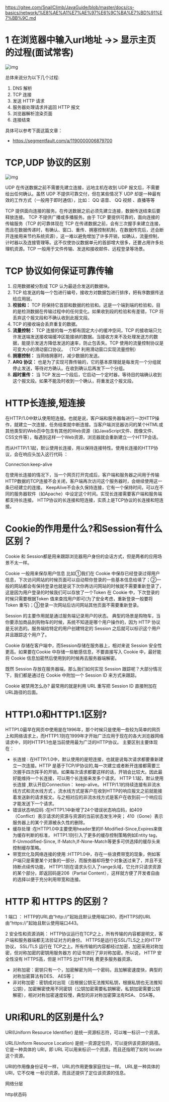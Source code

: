 https://gitee.com/SnailClimb/JavaGuide/blob/master/docs/cs-basics/network/%E8%AE%A1%E7%AE%97%E6%9C%BA%E7%BD%91%E7%BB%9C.md

# 1 在浏览器中输⼊url地址 ->> 显示主⻚的过程(⾯试常客) 

![img](images/url-response.jpg)

总体来说分为以下几个过程:

1. DNS 解析
2. TCP 连接
3. 发送 HTTP 请求
4. 服务器处理请求并返回 HTTP 报文
5. 浏览器解析渲染页面
6. 连接结束

具体可以参考下面这篇文章：

- https://segmentfault.com/a/1190000006879700

# TCP,UDP 协议的区别

![img](images/tcp-vs-udp.jpg)



UDP 在传送数据之前不需要先建立连接，远地主机在收到 UDP 报文后，不需要给出任何确认。虽然 UDP 不提供可靠交付，但在某些情况下 UDP 却是一种最有效的工作方式（一般用于即时通信），比如： QQ 语音、 QQ 视频 、直播等等

TCP 提供面向连接的服务。在传送数据之前必须先建立连接，数据传送结束后要释放连接。 TCP 不提供广播或多播服务。由于 TCP 要提供可靠的，面向连接的传输服务（TCP 的可靠体现在 TCP 在传递数据之前，会有三次握手来建立连接，而且在数据传递时，有确认、窗口、重传、拥塞控制机制，在数据传完后，还会断开连接用来节约系统资源），这一难以避免增加了许多开销，如确认，流量控制，计时器以及连接管理等。这不仅使协议数据单元的首部增大很多，还要占用许多处理机资源。TCP 一般用于文件传输、发送和接收邮件、远程登录等场景。

# TCP 协议如何保证可靠传输

1. 应用数据被分割成 TCP 认为最适合发送的数据块。
2. TCP 给发送的每一个包进行编号，接收方对数据包进行排序，把有序数据传送给应用层。
3. **校验和：** TCP 将保持它首部和数据的检验和。这是一个端到端的检验和，目的是检测数据在传输过程中的任何变化。如果收到段的检验和有差错，TCP 将丢弃这个报文段和不确认收到此报文段。
4. TCP 的接收端会丢弃重复的数据。
5. **流量控制：** TCP 连接的每一方都有固定大小的缓冲空间，TCP 的接收端只允许发送端发送接收端缓冲区能接纳的数据。当接收方来不及处理发送方的数据，能提示发送方降低发送的速率，防止包丢失。TCP 使用的流量控制协议是可变大小的滑动窗口协议。 （TCP 利用滑动窗口实现流量控制）
6. **拥塞控制：** 当网络拥塞时，减少数据的发送。
7. **ARQ 协议：** 也是为了实现可靠传输的，它的基本原理就是每发完一个分组就停止发送，等待对方确认。在收到确认后再发下一个分组。
8. **超时重传：** 当 TCP 发出一个段后，它启动一个定时器，等待目的端确认收到这个报文段。如果不能及时收到一个确认，将重发这个报文段。


# HTTP⻓连接,短连接

在HTTP/1.0中默认使⽤短连接。也就是说，客户端和服务器每进⾏⼀次HTTP操作，就建⽴⼀次连接，任务结束就中断连接。当客户端浏览器访问的某个HTML或其他类型的Web⻚中包含有其他的Web资源（如JavaScript⽂件、图像⽂件、 CSS⽂件等），每遇到这样⼀个Web资源，浏览器就会重新建⽴⼀个HTTP会话。

⽽从HTTP/1.1起，默认使⽤⻓连接，⽤以保持连接特性。使⽤⻓连接的HTTP协议，会在响应头加⼊这⾏代码 ：

Connection:keep-alive

在使⽤⻓连接的情况下，当⼀个⽹⻚打开完成后，客户端和服务器之间⽤于传输HTTP数据的TCP连接不会关闭，客户端再次访问这个服务器时，会继续使⽤这⼀条已经建⽴的连接。 KeepAlive不会永久保持连接，它有⼀个保持时间，可以在不同的服务器软件（如Apache）中设定这个时间。实现⻓连接需要客户端和服务端都⽀持⻓连接。
HTTP协议的⻓连接和短连接，实质上是TCP协议的⻓连接和短连接。 

# Cookie的作⽤是什么?和Session有什么区别？
Cookie 和 Session都是⽤来跟踪浏览器⽤户身份的会话⽅式，但是两者的应⽤场景不太⼀样。

Cookie ⼀般⽤来保存⽤户信息 ⽐如①我们在 Cookie 中保存已经登录过得⽤户信息，下次访问⽹站的时候⻚⾯可以⾃动帮你登录的⼀些基本信息给填了；②⼀般的⽹站都会有保持登录也就是说下次你再访问⽹站的时候就不需要重新登录了，这是因为⽤户登录的时候我们可以存放了⼀个Token 在 Cookie 中，下次登录的时候只需要根据Token 值来查找⽤户即可(为了安全考虑，重新登录⼀般要将 Token 重写)；③登录⼀次⽹站后访问⽹站其他⻚⾯不需要重新登录。

Session 的主要作⽤就是通过服务端记录⽤户的状态。 典型的场景是购物⻋，当你要添加商品到购物⻋的时候，系统不知道是哪个⽤户操作的，因为 HTTP 协议是⽆状态的。服务端给特定的⽤户创建特定的 Session 之后就可以标识这个⽤户并且跟踪这个⽤户了。

Cookie 存储在客户端中，⽽Session存储在服务器上，相对来说 Session 安全性更⾼。如果要在Cookie 中存储⼀些敏感信息，不要直接写⼊ Cookie 中，最好能将 Cookie 信息加密然后使⽤到的时候再去服务器端解密。 

既然 Session 存放在服务器端，那么我们如何实现 Session 跟踪呢？⼤部分情况下，我们都是通过在 Cookie 中附加⼀个 Session ID 来⽅式来跟踪。

Cookie 被禁⽤怎么办? 最常⽤的就是利⽤ URL 重写把 Session ID 直接附加在URL路径的后⾯。 


# HTTP1.0和HTTP1.1区别?

HTTP1.0最早在⽹⻚中使⽤是在1996年，那个时候只是使⽤⼀些较为简单的⽹⻚上和⽹络请求上，⽽HTTP1.1则在1999年才开始⼴泛应⽤于现在的各⼤浏览器⽹络请求中，同时HTTP1.1也是当前使⽤最为⼴泛的HTTP协议。 主要区别主要体现在：

- ⻓连接 : 在HTTP/1.0中，默认使⽤的是短连接，也就是说每次请求都要重新建⽴⼀次连接。HTTP 是基于TCP/IP协议的,每⼀次建⽴或者断开连接都需要三次握⼿四次挥⼿的开销，如果每次请求都要这样的话，开销会⽐较⼤。因此最好能维持⼀个⻓连接，可以⽤个⻓连接来发多个请求。 HTTP 1.1起，默认使⽤⻓连接 ,默认开启Connection： keep-alive。 HTTP/1.1的持续连接有⾮流⽔线⽅式和流⽔线⽅式 。流⽔线⽅式是客户在收到HTTP的响应报⽂之前就能接着发送新的请求报⽂。与之相对应的⾮流⽔线⽅式是客户在收到前⼀个响应后才能发送下⼀个请求。
- 错误状态响应码 :在HTTP1.1中新增了24个错误状态响应码，如409（Conflict）表示请求的资源与资源的当前状态发⽣冲突； 410（Gone）表示服务器上的某个资源被永久性的删除。
- 缓存处理 :在HTTP1.0中主要使⽤header⾥的If-Modified-Since,Expires来做为缓存判断的标准， HTTP1.1则引⼊了更多的缓存控制策略例如Entity tag， If-Unmodified-Since, If-Match,If-None-Match等更多可供选择的缓存头来控制缓存策略。
- 带宽优化及⽹络连接的使⽤ :HTTP1.0中，存在⼀些浪费带宽的现象，例如客户端只是需要某个对象的⼀部分，⽽服务器却将整个对象送过来了，并且不⽀持断点续传功能， HTTP1.1则在请求头引⼊了range头域，它允许只请求资源的某个部分，即返回码是206（Partial Content），这样就⽅便了开发者⾃由的选择以便于充分利⽤带宽和连接。


# HTTP 和 HTTPS 的区别？
1  端⼝ ： HTTP的URL由“http://”起始且默认使⽤端⼝80，⽽HTTPS的URL由“https://”起始且默认使⽤端⼝443。

2 安全性和资源消耗： HTTP协议运⾏在TCP之上，所有传输的内容都是明⽂，客户端和服务器端都⽆法验证对⽅的身份。 HTTPS是运⾏在SSL/TLS之上的HTTP协议， SSL/TLS 运⾏在  TCP之上。所有传输的内容都经过加密，加密采⽤对称加密，但对称加密的密钥⽤服务器⽅  的证书进⾏了⾮对称加密。所以说， HTTP 安全性没有 HTTPS⾼，但是 HTTPS ⽐HTTP耗  费更多服务器资源。

- 对称加密：密钥只有⼀个，加密解密为同⼀个密码，且加解密速度快，典型的对称加密算法有DES、 AES等；
- ⾮对称加密：密钥成对出现（且根据公钥⽆法推知私钥，根据私钥也⽆法推知公钥），加密解密使⽤不同密钥（公钥加密需要私钥解密，私钥加密需要公钥解密），相对对称加密速度较慢，典型的⾮对称加密算法有RSA、 DSA等。 

# URI和URL的区别是什么?
URI(Uniform Resource Identifier) 是统⼀资源标志符，可以唯⼀标识⼀个资源。

URL(Uniform Resource Location) 是统⼀资源定位符，可以提供该资源的路径。它是⼀种具体的 URI，即 URL 可以⽤来标识⼀个资源，⽽且还指明了如何 locate 这个资源。

URI的作⽤像身份证号⼀样， URL的作⽤更像家庭住址⼀样。 URL是⼀种具体的URI，它不仅唯
⼀标识资源，⽽且还提供了定位该资源的信息。 



网络分层

http状态码